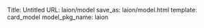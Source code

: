 Title: Untitled
URL: laion/model
save_as: laion/model.html
template: card_model
model_pkg_name: laion

